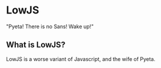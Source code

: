 # LowJS
"Pyeta! There is no Sans! Wake up!"

## What is LowJS?

LowJS is a worse variant of Javascript, and the wife of Pyeta.
